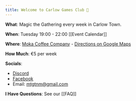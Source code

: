 ```yaml
---
title: Welcome to Carlow Games Club 👋
---
```


**What**: Magic the Gathering every week in Carlow Town. 

**When**: Tuesday 19:00 - 22:00 [[Event Calendar]]

**Where**: [Moka Coffee Company](https://www.mokacoffeecompany.com/) - [Directions on Google Maps
](https://maps.app.goo.gl/qkxUvLNuhFS4A4No8)

**How Much**: €5 per week

**Socials**:
  - [Discord](https://discord.gg/meCmWbnZMh)
  - [Facebook](https://www.facebook.com/groups/73607047264866)
  - Email: mtgtnm@gmail.com

**I Have Questions**: See our [[FAQ]]
 
